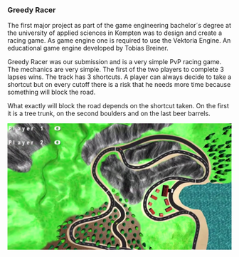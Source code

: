 ### Greedy Racer

The first major project as part of the game engineering bachelor´s degree at the university of applied sciences in Kempten was to design and create a racing game. As game engine one is required to use the Vektoria Engine. An educational game engine developed by Tobias Breiner.

Greedy Racer was our submission and is a very simple PvP racing game. The mechanics are very simple. The first of the two players to complete 3 lapses wins. The track has 3 shortcuts. A player can always decide to take a shortcut but on every cutoff there is a risk that he needs more time because something will block the road.

What exactly will block the road depends on the shortcut taken. On the first it is a tree trunk, on the second boulders and on the last beer barrels.

![](resources/greedy-racer-screenshot-large.jpg)


